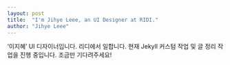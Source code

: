 ```yaml
---
layout: post
title:  "I'm Jihye Leee, an UI Designer at RIDI."
author: "Jihye Leee"
---
```


‘이지혜’ UI 디자이너입니다. 리디에서 일합니다. 현재 Jekyll 커스텀 작업 및 글 정리 작업을 진행 중입니다. 조금만 기다려주세요!
